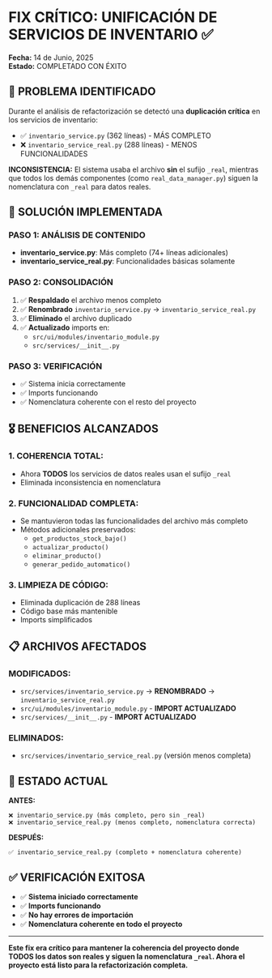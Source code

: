 # FIX CRÍTICO: UNIFICACIÓN DE SERVICIOS DE INVENTARIO ✅

**Fecha:** 14 de Junio, 2025  
**Estado:** COMPLETADO CON ÉXITO

## 🎯 PROBLEMA IDENTIFICADO

Durante el análisis de refactorización se detectó una **duplicación crítica** en los servicios de inventario:

- ✅ `inventario_service.py` (362 líneas) - MÁS COMPLETO
- ❌ `inventario_service_real.py` (288 líneas) - MENOS FUNCIONALIDADES

**INCONSISTENCIA:** El sistema usaba el archivo **sin** el sufijo `_real`, mientras que todos los demás componentes (como `real_data_manager.py`) siguen la nomenclatura con `_real` para datos reales.

## 🔧 SOLUCIÓN IMPLEMENTADA

### PASO 1: ANÁLISIS DE CONTENIDO
- **inventario_service.py**: Más completo (74+ líneas adicionales)
- **inventario_service_real.py**: Funcionalidades básicas solamente

### PASO 2: CONSOLIDACIÓN
1. ✅ **Respaldado** el archivo menos completo
2. ✅ **Renombrado** `inventario_service.py` → `inventario_service_real.py`
3. ✅ **Eliminado** el archivo duplicado
4. ✅ **Actualizado** imports en:
   - `src/ui/modules/inventario_module.py`
   - `src/services/__init__.py`

### PASO 3: VERIFICACIÓN
- ✅ Sistema inicia correctamente
- ✅ Imports funcionando
- ✅ Nomenclatura coherente con el resto del proyecto

## 🎖️ BENEFICIOS ALCANZADOS

### 1. **COHERENCIA TOTAL:**
- Ahora **TODOS** los servicios de datos reales usan el sufijo `_real`
- Eliminada inconsistencia en nomenclatura

### 2. **FUNCIONALIDAD COMPLETA:**
- Se mantuvieron todas las funcionalidades del archivo más completo
- Métodos adicionales preservados:
  - `get_productos_stock_bajo()`
  - `actualizar_producto()`
  - `eliminar_producto()`
  - `generar_pedido_automatico()`

### 3. **LIMPIEZA DE CÓDIGO:**
- Eliminada duplicación de 288 líneas
- Código base más mantenible
- Imports simplificados

## 📋 ARCHIVOS AFECTADOS

### MODIFICADOS:
- `src/services/inventario_service.py` → **RENOMBRADO** → `inventario_service_real.py`
- `src/ui/modules/inventario_module.py` - **IMPORT ACTUALIZADO**
- `src/services/__init__.py` - **IMPORT ACTUALIZADO**

### ELIMINADOS:
- `src/services/inventario_service_real.py` (versión menos completa)

## 🚀 ESTADO ACTUAL

**ANTES:**
```
❌ inventario_service.py (más completo, pero sin _real)
❌ inventario_service_real.py (menos completo, nomenclatura correcta)
```

**DESPUÉS:**
```
✅ inventario_service_real.py (completo + nomenclatura coherente)
```

## ✅ VERIFICACIÓN EXITOSA

- ✅ **Sistema iniciado correctamente**
- ✅ **Imports funcionando**
- ✅ **No hay errores de importación**
- ✅ **Nomenclatura coherente en todo el proyecto**

---

**Este fix era crítico para mantener la coherencia del proyecto donde TODOS los datos son reales y siguen la nomenclatura `_real`. Ahora el proyecto está listo para la refactorización completa.**
